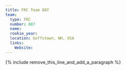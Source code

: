 ```yaml
---
title: FRC Team 887
team:
  type: FRC
  number: 887
  name:
  rookie_year:
  location: Goffstown, NH, USA
  links:
    Website:
---
```


{% include remove_this_line_and_add_a_paragraph %}